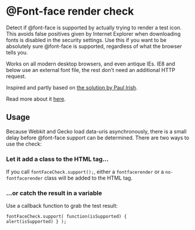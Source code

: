 # @Font-face render check

Detect if @font-face is supported by actually trying to render a test icon. This avoids false positives given by Internet Explorer when downloading fonts is disabled in the security settings. Use this if you want to be absolutely sure @font-face is supported, regardless of what the browser tells you.

Works on all modern desktop browsers, and even antique IEs. IE8 and below use an external font file, the rest don't need an additional HTTP request.

Inspired and partly based on [the solution by Paul Irish](http://www.paulirish.com/2009/font-face-feature-detection/).

Read more about it [here](http://pixelambacht.nl/2013/font-face-render-check/).

## Usage

Because Webkit and Gecko load data-uris asynchronously, there is a small delay before @font-face support can be determined. There are two ways to use the check:

### Let it add a class to the HTML tag...

If you call <code>fontFaceCheck.support();</code>, either a <code>fontfacerender</code> or a <code>no-fontfacerender</code> class will be added to the HTML tag.

### ...or catch the result in a variable

Use a callback function to grab the test result:

<code>fontFaceCheck.support( function(isSupported) { alert(isSupported) } );</code>